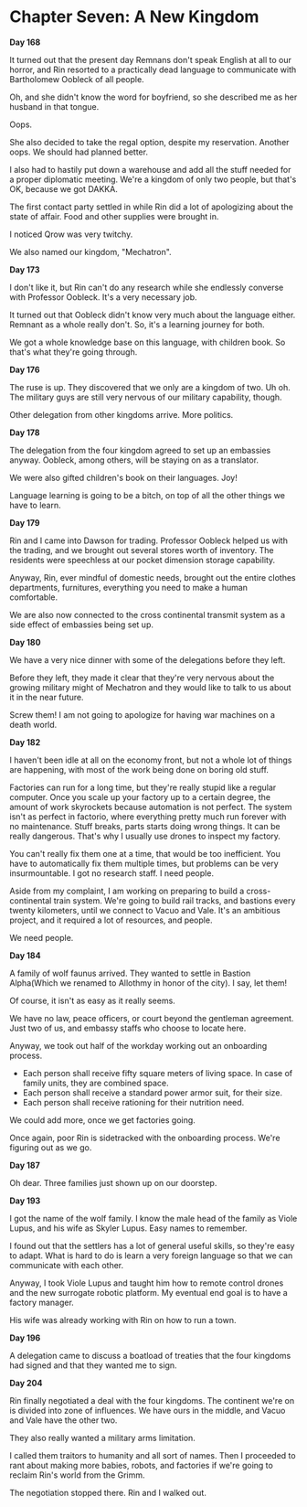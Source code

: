 # Chapter Seven: A New Kingdom

**Day 168**

It turned out that the present day Remnans don't speak English at all to our horror, and Rin resorted to a practically dead language to communicate with Bartholomew Oobleck of all people.

Oh, and she didn't know the word for boyfriend, so she described me as her husband in that tongue.

Oops.

She also decided to take the regal option, despite my reservation. Another oops. We should had planned better.

I also had to hastily put down a warehouse and add all the stuff needed for a proper diplomatic meeting. We're a kingdom of only two people, but that's OK, because we got DAKKA.

The first contact party settled in while Rin did a lot of apologizing about the state of affair. Food and other supplies were brought in.

I noticed Qrow was very twitchy.

We also named our kingdom, "Mechatron".

**Day 173**

I don't like it, but Rin can't do any research while she endlessly converse with Professor Oobleck. It's a very necessary job.

It turned out that Oobleck didn't know very much about the language either. Remnant as a whole really don't. So, it's a learning journey for both.

We got a whole knowledge base on this language, with children book. So that's what they're going through.

**Day 176**

The ruse is up. They discovered that we only are a kingdom of two. Uh oh. The military guys are still very nervous of our military capability, though.

Other delegation from other kingdoms arrive. More politics.

**Day 178**

The delegation from the four kingdom agreed to set up an embassies anyway. Oobleck, among others, will be staying on as a translator.

We were also gifted children's book on their languages. Joy!

Language learning is going to be a bitch, on top of all the other things we have to learn.

**Day 179**

Rin and I came into Dawson for trading. Professor Oobleck helped us with the trading, and we brought out several stores worth of inventory. The residents were speechless at our pocket dimension storage capability.

Anyway, Rin, ever mindful of domestic needs, brought out the entire clothes departments, furnitures, everything you need to make a human comfortable.

We are also now connected to the cross continental transmit system as a side effect of embassies being set up.

**Day 180**

We have a very nice dinner with some of the delegations before they left.

Before they left, they made it clear that they're very nervous about the growing military might of Mechatron and they would like to talk to us about it in the near future.

Screw them! I am not going to apologize for having war machines on a death world.

**Day 182**

I haven't been idle at all on the economy front, but not a whole lot of things are happening, with most of the work being done on boring old stuff.

Factories can run for a long time, but they're really stupid like a regular computer. Once you scale up your factory up to a certain degree, the amount of work skyrockets because automation is not perfect. The system isn't as perfect in factorio, where everything pretty much run forever with no maintenance. Stuff breaks, parts starts doing wrong things. It can be really dangerous. That's why I usually use drones to inspect my factory.

You can't really fix them one at a time, that would be too inefficient. You have to automatically fix them multiple times, but problems can be very insurmountable. I got no research staff. I need people.

Aside from my complaint, I am working on preparing to build a cross-continental train system. We're going to build rail tracks, and bastions every twenty kilometers, until we connect to Vacuo and Vale. It's an ambitious project, and it required a lot of resources, and people.

We need people.

**Day 184**

A family of wolf faunus arrived. They wanted to settle in Bastion Alpha(Which we renamed to Allothmy in honor of the city). I say, let them!

Of course, it isn't as easy as it really seems.

We have no law, peace officers, or court beyond the gentleman agreement. Just two of us, and embassy staffs who choose to locate here.

Anyway, we took out half of the workday working out an onboarding process.

* Each person shall receive fifty square meters of living space. In case of family units, they are combined space.
* Each person shall receive a standard power armor suit, for their size.
* Each person shall receive rationing for their nutrition need.

We could add more, once we get factories going.

Once again, poor Rin is sidetracked with the onboarding process. We're figuring out as we go.

**Day 187**

Oh dear. Three families just shown up on our doorstep.

**Day 193**

I got the name of the wolf family. I know the male head of the family as Viole Lupus, and his wife as Skyler Lupus. Easy names to remember.

I found out that the settlers has a lot of general useful skills, so they're easy to adapt. What is hard to do is learn a very foreign language so that we can communicate with each other.

Anyway, I took Viole Lupus and taught him how to remote control drones and the new surrogate robotic platform. My eventual end goal is to have a factory manager.

His wife was already working with Rin on how to run a town.

**Day 196**

A delegation came to discuss a boatload of treaties that the four kingdoms had signed and that they wanted me to sign.

**Day 204**

Rin finally negotiated a deal with the four kingdoms. The continent we're on is divided into zone of influences. We have ours in the middle, and Vacuo and Vale have the other two.

They also really wanted a military arms limitation.

I called them traitors to humanity and all sort of names. Then I proceeded to rant about making more babies, robots, and factories if we're going to reclaim Rin's world from the Grimm.

The negotiation stopped there. Rin and I walked out.
